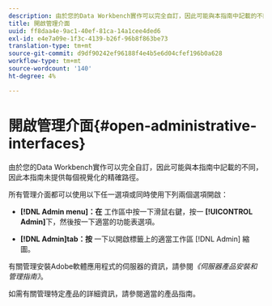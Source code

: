 ```yaml
---
description: 由於您的Data Workbench實作可以完全自訂，因此可能與本指南中記載的不同，因此本指南未提供每個視覺化的精確路徑。
title: 開啟管理介面
uuid: ff8daa4e-9ac1-40ef-81ca-14a1cee4ded6
exl-id: e4e7a09e-1f3c-4139-b26f-96b8f863be73
translation-type: tm+mt
source-git-commit: d9df90242ef96188f4e4b5e6d04cfef196b0a628
workflow-type: tm+mt
source-wordcount: '140'
ht-degree: 4%

---
```


# 開啟管理介面{#open-administrative-interfaces}

由於您的Data Workbench實作可以完全自訂，因此可能與本指南中記載的不同，因此本指南未提供每個視覺化的精確路徑。

所有管理介面都可以使用以下任一選項或同時使用下列兩個選項開啟：

* **[!DNL Admin menu]：在** 工作區中按一下滑鼠右鍵，按一 **[!UICONTROL Admin]**&#x200B;下，然後按一下適當的功能表選項。

* **[!DNL Admin]tab：按** 一下以開啟標籤上的適當工作區 [!DNL Admin] 縮圖。

有關管理安裝Adobe軟體應用程式的伺服器的資訊，請參閱&#x200B;*《伺服器產品安裝和管理指南》*。

如需有關管理特定產品的詳細資訊，請參閱適當的產品指南。

